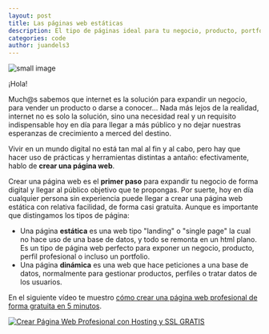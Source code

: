 ```yaml
---
layout: post
title: Las páginas web estáticas
description: El tipo de páginas ideal para tu negocio, producto, portfolio o perfil profesional.
categories: code
author: juandels3
---
```


![small image]({{site.baseurl}}/images/www.jpg)

¡Hola!

Much@s sabemos que internet es la solución para expandir un negocio, para vender un producto o darse a conocer... Nada más lejos de la realidad, internet no es solo la solución, sino una necesidad real y un requisito indispensable hoy en día para llegar a más público y no dejar nuestras esperanzas de crecimiento a merced del destino.

Vivir en un mundo digital no está tan mal al fin y al cabo, pero hay que hacer uso de prácticas y herramientas distintas a antaño: efectivamente, hablo de **crear una página web**.

Crear una página web es el **primer paso** para expandir tu negocio de forma digital y llegar al público objetivo que te propongas. Por suerte, hoy en día cualquier persona sin experiencia puede llegar a crear una página web estática con relativa facilidad, de forma casi gratuita. Aunque es importante que distingamos los tipos de página:

 - Una página **estática** es una web tipo "landing" o "single page" la cual no hace uso de una base de datos, y todo se remonta en un html plano. Es un tipo de página web perfecto para exponer un negocio, producto, perfil profesional o incluso un portfolio.
 - Una página **dinámica** es una web que hace peticiones a una base de datos, normalmente para gestionar productos, perfiles o tratar datos de los usuarios.

En el siguiente vídeo te muestro [cómo crear una página web profesional de forma gratuita en 5 minutos](https://www.youtube.com/watch?v=XpSqjRtxTYk).

[![Crear Página Web Profesional con Hosting y SSL GRATIS]({{site.baseurl}}/images/webgratis.png)](https://www.youtube.com/watch?v=XpSqjRtxTYk "Crear Página Web Profesional con Hosting y SSL GRATIS ✅")



